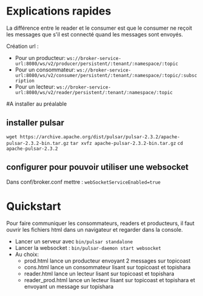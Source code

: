 # Explications rapides
La différence entre le reader et le consumer est que le consumer ne reçoit les messages que s'il est connecté quand les messages sont envoyés.

Création url :
* Pour un producteur:
  `ws://broker-service-url:8080/ws/v2/producer/persistent/:tenant/:namespace/:topic`
* Pour un consommateur:
  `ws://broker-service-url:8080/ws/v2/consumer/persistent/:tenant/:namespace/:topic/:subscription`
* Pour un lecteur:
  `ws://broker-service-url:8080/ws/v2/reader/persistent/:tenant/:namespace/:topic`

#A installer au préalable
## installer pulsar
`wget https://archive.apache.org/dist/pulsar/pulsar-2.3.2/apache-pulsar-2.3.2-bin.tar.gz`
`tar xvfz apache-pulsar-2.3.2-bin.tar.gz`
`cd apache-pulsar-2.3.2`
## configurer pour pouvoir utiliser une websocket
Dans conf/broker.conf mettre :
`webSocketServiceEnabled=true`

# Quickstart

Pour faire communiquer les consommateurs, readers et producteurs, il faut ouvrir les fichiers html dans un navigateur et regarder dans la console.

* Lancer un serveur avec `bin/pulsar standalone`
* Lancer la websocket : `bin/pulsar-daemon start websocket`
* Au choix:
  * prod.html lance un producteur envoyant 2 messages sur topicoast
  * cons.html lance un consommateur lisant sur topicoast et topishara
  * reader.html lance un lecteur lisant sur topicoast et topishara
  * reader_prod.html lance un lecteur lisant sur topicoast et topishara et envoyant un message sur topishara
